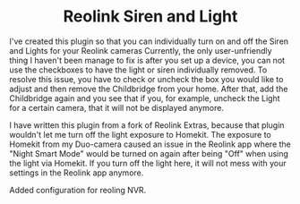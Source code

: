 
<span align="center">

# Reolink Siren and Light

</span>

I've created this plugin so that you can individually turn on and off the Siren and Lights for your Reolink cameras
Currently, the only user-unfriendly thing I haven't been manage to fix is after you set up a device, you can not use the checkboxes to have the light or siren individually removed.
To resolve this issue, you have to check or uncheck the box you would like to adjust and then remove the Childbridge from your home.
After that, add the Childbridge again and you see that if you, for example, uncheck the Light for a certain camera, that it will not be displayed anymore.

I have written this plugin from a fork of Reolink Extras, because that plugin wouldn't let me turn off the light exposure to Homekit.
The exposure to Homekit from my Duo-camera caused an issue in the Reolink app where the "Night Smart Mode" would be turned on again after being "Off" when using the light via Homekit.
If you turn off the light here, it will not mess with your settings in the Reolink app anymore.

Added configuration for reoling NVR.